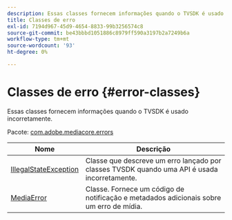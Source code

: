 ```yaml
---
description: Essas classes fornecem informações quando o TVSDK é usado incorretamente.
title: Classes de erro
exl-id: 7194d967-45d9-4654-8833-99b3256574c8
source-git-commit: be43bbbd1051886c8979ff590a3197b2a7249b6a
workflow-type: tm+mt
source-wordcount: '93'
ht-degree: 0%

---
```


# Classes de erro {#error-classes}

Essas classes fornecem informações quando o TVSDK é usado incorretamente.

Pacote: [com.adobe.mediacore.errors](https://help.adobe.com/en_US/primetime/api/psdk/asdoc-dhls_1.4/com/adobe/mediacore/errors/package-detail.html)

| Nome | Descrição |
|---|---|
| [IllegalStateException](https://help.adobe.com/en_US/primetime/api/psdk/asdoc-dhls_1.4/com/adobe/mediacore/errors/IllegalStateException.html) | Classe que descreve um erro lançado por classes TVSDK quando uma API é usada incorretamente. |
| [MediaError](https://help.adobe.com/en_US/primetime/api/psdk/asdoc-dhls_1.4/com/adobe/mediacore/errors/MediaError.html) | Classe. Fornece um código de notificação e metadados adicionais sobre um erro de mídia. |
